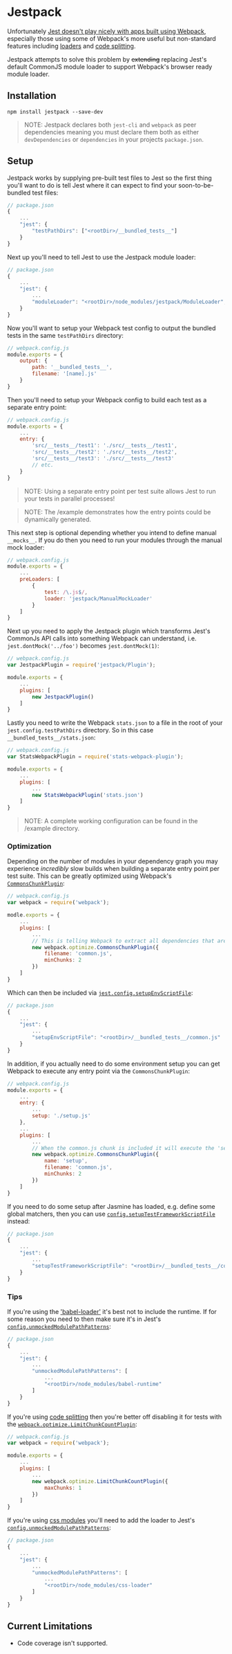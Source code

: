 # Jestpack
Unfortunately [Jest doesn't play nicely with apps built using Webpack](http://stackoverflow.com/questions/31547587/testing-webpack-built-react-components-with-jest), especially those using some of Webpack's more useful but non-standard features including [loaders](http://webpack.github.io/docs/loaders.html) and [code splitting](http://webpack.github.io/docs/code-splitting.html).

Jestpack attempts to solve this problem by ~~extending~~ replacing Jest's default CommonJS module loader to support Webpack's browser ready module loader.

## Installation
`npm install jestpack --save-dev`

> NOTE: Jestpack declares both `jest-cli` and `webpack` as peer dependencies meaning you must declare them both as either `devDependencies` or `dependencies` in your projects `package.json`.

## Setup
Jestpack works by supplying pre-built test files to Jest so the first thing you'll want to do is tell Jest where it can expect to find your soon-to-be-bundled test files:

```js
// package.json
{
    ...
    "jest": {
        "testPathDirs": ["<rootDir>/__bundled_tests__"]
    }
}
```

Next up you'll need to tell Jest to use the Jestpack module loader:

```js
// package.json
{
    ...
    "jest": {
        ...
        "moduleLoader": "<rootDir>/node_modules/jestpack/ModuleLoader",
    }
}
```

Now you'll want to setup your Webpack test config to output the bundled tests in the same `testPathDirs` directory:

```js
// webpack.config.js
module.exports = {
    output: {
        path: '__bundled_tests__',
        filename: '[name].js'
    }
}
```

Then you'll need to setup your Webpack config to build each test as a separate entry point:

```js
// webpack.config.js
module.exports = {
    ...
    entry: {
        'src/__tests__/test1': './src/__tests__/test1',
        'src/__tests__/test2': './src/__tests__/test2',
        'src/__tests__/test3': './src/__tests__/test3'
        // etc.
    }
}
```
> NOTE: Using a separate entry point per test suite allows Jest to run your tests in parallel processes!

> NOTE: The /example demonstrates how the entry points could be dynamically generated.

This next step is optional depending whether you intend to define manual `__mocks__`. If you do then you need to run your modules through the manual mock loader:

```js
// webpack.config.js
module.exports = {
    ...
    preLoaders: [
        {
            test: /\.js$/,
            loader: 'jestpack/ManualMockLoader'
        }
    ]
}
```

Next up you need to apply the Jestpack plugin which transforms Jest's CommonJs API calls into something Webpack can understand, i.e. `jest.dontMock('../foo')` becomes `jest.dontMock(1)`:

```js
// webpack.config.js
var JestpackPlugin = require('jestpack/Plugin');

module.exports = {
    ...
    plugins: [
        new JestpackPlugin()
    ]
}
```

Lastly you need to write the Webpack `stats.json` to a file in the root of your `jest.config.testPathDirs` directory. So in this case `__bundled_tests__/stats.json`:

```js
// webpack.config.js
var StatsWebpackPlugin = require('stats-webpack-plugin');

module.exports = {
    ...
    plugins: [
        ...
        new StatsWebpackPlugin('stats.json')
    ]
}
```

> NOTE: A complete working configuration can be found in the /example directory.

### Optimization
Depending on the number of modules in your dependency graph you may experience *incredibly* slow builds when building a separate entry point per test suite. This can be greatly optimized using Webpack's [`CommonsChunkPlugin`](http://webpack.github.io/docs/list-of-plugins.html#commonschunkplugin):

```js
// webpack.config.js
var webpack = require('webpack');

modle.exports = {
    ...
    plugins: [
        ...
        // This is telling Webpack to extract all dependencies that are used by 2 or more modules into '__bundled_tests__/common.js'
        new webpack.optimize.CommonsChunkPlugin({
            filename: 'common.js',
            minChunks: 2
        })
    ]
}

```

Which can then be included via [`jest.config.setupEnvScriptFile`](https://facebook.github.io/jest/docs/api.html#config-setupenvscriptfile-string):

```js
// package.json
{
    ...
    "jest": {
        ...
        "setupEnvScriptFile": "<rootDir>/__bundled_tests__/common.js"
    }
}
```

In addition, if you actually need to do some environment setup you can get Webpack to execute any entry point via the `CommonsChunkPlugin`:

```js
// webpack.config.js
module.exports = {
    ...
    entry: {
        ...
        setup: './setup.js'
    },
    ...
    plugins: [
        ...
        // When the common.js chunk is included it will execute the 'setup' entry point.
        new webpack.optimize.CommonsChunkPlugin({
            name: 'setup',
            filename: 'common.js',
            minChunks: 2
        })
    ]
}
```

If you need to do some setup after Jasmine has loaded, e.g. define some global matchers, then you can use [`config.setupTestFrameworkScriptFile`](https://facebook.github.io/jest/docs/api.html#config-setuptestframeworkscriptfile-string) instead:

```js
// package.json
{
    ...
    "jest": {
        ...
        "setupTestFrameworkScriptFile": "<rootDir>/__bundled_tests__/common.js"
    }
}
```

### Tips

If you're using the ['babel-loader'](https://github.com/babel/babel-loader) it's best not to include the runtime. If for some reason you need to then make sure it's in Jest's [`config.unmockedModulePathPatterns`](https://facebook.github.io/jest/docs/api.html#config-unmockedmodulepathpatterns-array-string):

```js
// package.json
{
    ...
    "jest": {
        ...
        "unmockedModulePathPatterns": [
            ...
            "<rootDir>/node_modules/babel-runtime"
        ]
    }
}
```

If you're using [code splitting](http://webpack.github.io/docs/code-splitting.html) then you're better off disabling it for tests with the [`webpack.optimize.LimitChunkCountPlugin`](https://github.com/webpack/docs/wiki/list-of-plugins#limitchunkcountplugin):

```js
// webpack.config.js
var webpack = require('webpack');

module.exports = {
    ...
    plugins: [
        ...
        new webpack.optimize.LimitChunkCountPlugin({
            maxChunks: 1
        })
    ]
}
```

If you're using [css modules](https://github.com/webpack/css-loader#css-modules) you'll need to add the loader to Jest's [`config.unmockedModulePathPatterns`](https://facebook.github.io/jest/docs/api.html#config-unmockedmodulepathpatterns-array-string):

```js
// package.json
{
    ...
    "jest": {
        ...
        "unmockedModulePathPatterns": [
            ...
            "<rootDir>/node_modules/css-loader"
        ]
    }
}
```

## Current Limitations

- Code coverage isn't supported.